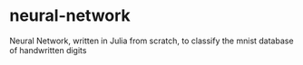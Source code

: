 # neural-network
Neural Network, written in Julia from scratch, to classify the mnist database of handwritten digits

